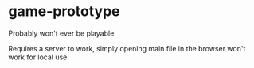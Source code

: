 # game-prototype
Probably won't ever be playable.


Requires a server to work, simply opening main file in the browser won't work for local use.
